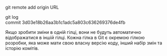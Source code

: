 git remote add origin URL<br/>

git log<br/>
commit 3d03e18b26aa3b1c1adc5a803c636269376de4fb<br/>

Якщо зробити зміни в одній гілці, вони не будуть автоматично відображатися в іншій гілці. Кожна гілка в Git є окремою гілкою розробки, яка може мати свою власну версію коду, інший набір змін та історію комітів.<br/>
